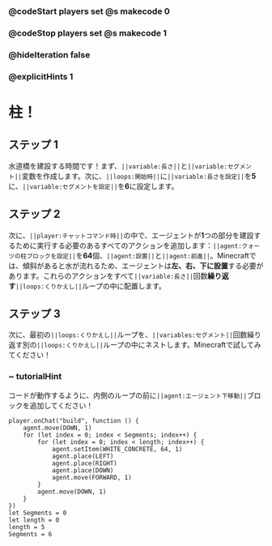 ### @codeStart players set @s makecode 0
### @codeStop players set @s makecode 1

### @hideIteration false 
### @explicitHints 1


# 柱！

## ステップ 1
水道橋を建設する時間です！まず、``||variable:長さ||``と``||variable:セグメント||``変数を作成します。次に、``||loops:開始時||``に``||variable:長さを設定||``を**5**に、``||variable:セグメントを設定||``を**6**に設定します。

## ステップ 2
次に、``||player:チャットコマンド時||``の中で、エージェントが**1**つの部分を建設するために実行する必要のあるすべてのアクションを追加します：``||agent:クォーツの柱ブロックを設定||``を**64**個、``||agent:設置||``と``||agent:前進||``。Minecraftでは、傾斜があると水が流れるため、エージェントは**左、右、下に設置**する必要があります。これらのアクションをすべて``||variable:長さ||``回数**繰り返す**``||loops:くりかえし||``ループの中に配置します。

## ステップ 3
次に、最初の``||loops:くりかえし||``ループを、``||variables:セグメント||``回数繰り返す別の``||loops:くりかえし||``ループの中にネストします。Minecraftで試してみてください！

### ~ tutorialHint
コードが動作するように、内側のループの前に``||agent:エージェント下移動||``ブロックを追加してください！

```ghost
player.onChat("build", function () {
    agent.move(DOWN, 1)
    for (let index = 0; index < Segments; index++) {
        for (let index = 0; index < length; index++) {
            agent.setItem(WHITE_CONCRETE, 64, 1)
            agent.place(LEFT)
            agent.place(RIGHT)
            agent.place(DOWN)
            agent.move(FORWARD, 1)
        }
        agent.move(DOWN, 1)
    }
})
let Segments = 0
let length = 0
length = 5
Segments = 6
```
